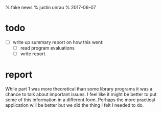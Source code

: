 % fake news
% justin unrau
% 2017-06-07

# todo

- [ ] write up summary report on how this went:
	- [ ] read program evaluations
	- [ ] write report

# report

While part 1 was more theoretical than some library programs it was a chance to talk about important issues. I feel like it might be better to put some of this information in a different form. Perhaps the more practical application will be better but we did the thing I felt I needed to do.
